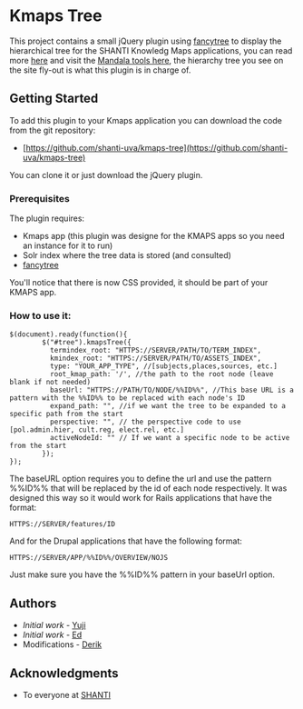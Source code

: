 # Kmaps Tree

This project contains a small jQuery plugin using [fancytree](https://github.com/mar10/fancytree) to display the hierarchical tree for the SHANTI Knowledg Maps applications, you can read more [here](https://shanti.virginia.edu/wordpress/?page_id=4023) and visit the [Mandala tools here](https://mandala.shanti.virginia.edu/), the hierarchy tree you see on the site fly-out is what this plugin is in charge of.

## Getting Started

To add this plugin to your Kmaps application you can download the code from the git repository:
* [https://github.com/shanti-uva/kmaps-tree](https://github.com/shanti-uva/kmaps-tree)

You can clone it or just download the jQuery plugin.

### Prerequisites

The plugin requires:

* Kmaps app (this plugin was designe for the KMAPS apps so you need an instance for it to run)
* Solr index where the tree data is stored (and consulted)
* [fancytree](https://github.com/mar10/fancytree)

You'll notice that there is now CSS provided, it should be part of your KMAPS app.

### How to use it:

```
$(document).ready(function(){
        $("#tree").kmapsTree({
          termindex_root: "HTTPS://SERVER/PATH/TO/TERM_INDEX",
          kmindex_root: "HTTPS://SERVER/PATH/TO/ASSETS_INDEX",
          type: "YOUR_APP_TYPE", //[subjects,places,sources, etc.]
          root_kmap_path: '/', //the path to the root node (leave blank if not needed)
          baseUrl: "HTTPS://PATH/TO/NODE/%%ID%%", //This base URL is a pattern with the %%ID%% to be replaced with each node's ID
          expand_path: "", //if we want the tree to be expanded to a specific path from the start
          perspective: "", // the perspective code to use  [pol.admin.hier, cult.reg, elect.rel, etc.]
          activeNodeId: "" // If we want a specific node to be active from the start
        });
});
```

The baseURL option requires you to define the url and use the pattern %%ID%% that will be replaced by the id of each node respectively. It was designed this way so it would work for Rails applications that have the format:

`HTTPS://SERVER/features/ID`

And for the Drupal applications that have the following format:

`HTTPS://SERVER/APP/%%ID%%/OVERVIEW/NOJS`

Just make sure you have the %%ID%% pattern in your baseUrl option.

## Authors

* *Initial work* - [Yuji](https://github.com/ys2n)
* *Initial work* - [Ed](https://github.com/)
* Modifications - [Derik](https://github.com/rderik)


## Acknowledgments

* To everyone at [SHANTI](https://github.com/orgs/shanti-uva/people)
